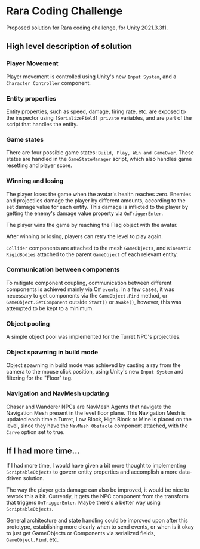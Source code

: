 # Rara Coding Challenge

Proposed solution for Rara coding challenge, for Unity 2021.3.3f1.

## High level description of solution

### Player Movement
Player movement is controlled using Unity's new `Input System`, and a `Character Controller` component.

### Entity properties
Entity properties, such as speed, damage, firing rate, etc. are exposed to the inspector using `[SerializeField] private` variables, and are part of the script that handles the entity.

### Game states

There are four possible game states: `Build, Play, Win and GameOver`. These states are handled in the `GameStateManager` script, which also handles game resetting and player score.

### Winning and losing
The player loses the game when the avatar's health reaches zero. Enemies and projectiles damage the player by different amounts, according to the set damage value for each entity. This damage is inflicted to the player by getting the enemy's damage value property via `OnTriggerEnter`. 

The player wins the game by reaching the Flag object with the avatar.

After winning or losing, players can retry the level to play again.

`Collider` components are attached to the mesh `GameObjects`, and `Kinematic RigidBodies` attached to the parent `GameObject` of each relevant entity.

### Communication between components

To mitigate component coupling, communication between different components is achieved mainly via C# `events`. In a few cases, it was necessary to get components via the `GameObject.Find` method, or `GameObject.GetComponent` outside `Start()` or `Awake()`, however, this was attempted to be kept to a minimum.

### Object pooling
A simple object pool was implemented for the Turret NPC's projectiles.

### Object spawning in build mode
Object spawning in build mode was achieved by casting a ray from the camera to the mouse click position, using Unity's new `Input System` and filtering for the "Floor" tag.

### Navigation and NavMesh updating
Chaser and Wanderer NPCs are NavMesh Agents that navigate the Navigation Mesh present in the level floor plane. This Navigation Mesh is updated each time a Turret, Low Block, High Block or Mine is placed on the level, since they have the `NavMesh Obstacle` component attached, with the `Carve` option set to true.

## If I had more time...

If I had more time, I would have given a bit more thought to implementing `ScriptableObjects` to govern entity properties and accomplish a more data-driven solution. 

The way the player gets damage can also be improved, it would be nice to rework this a bit. Currently, it gets the NPC component from the transform that triggers `OnTriggerEnter`. Maybe there's a better way using `ScriptableObjects`.

General architecture and state handling could be improved upon after this prototype, establishing more clearly when to send events, or when is it okay to just get GameObjects or Components via serialized fields, `GameObject.Find`, etc.